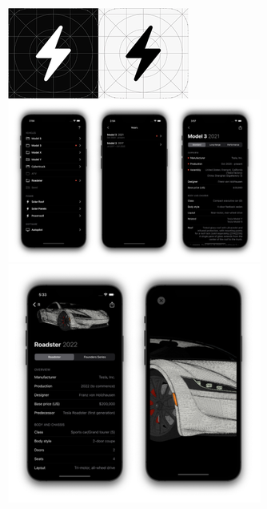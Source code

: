 <img src="https://raw.githubusercontent.com/956MB/TDB/main/Screenshots/icon.png?token=GHSAT0AAAAAABSVVTVJELUBOL5REKTDA3I2YSKMUSQ">

<img src="https://raw.githubusercontent.com/956MB/TDB/main/Screenshots/screens.png?token=GHSAT0AAAAAABSVVTVIR2I4KSMIQAYYFV7OYSKMUMA" width="900">

<img src="https://raw.githubusercontent.com/956MB/TDB/main/Screenshots/3d.png?token=GHSAT0AAAAAABSVVTVIR2I4KSMIQAYYFV7OYSKMUMA" width="900">